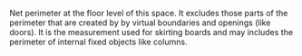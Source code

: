 Net perimeter at the floor level of this space. It excludes those parts of the perimeter that are created by by virtual boundaries and openings (like doors). It is the measurement used for skirting boards and may includes the perimeter of internal fixed objects like columns.